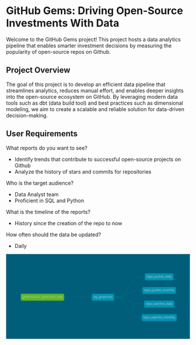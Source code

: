 # GitHub Gems: Driving Open-Source Investments With Data

Welcome to the GitHub Gems project! This project hosts a data analytics pipeline that enables smarter investment decisions by measuring the popularity of open-source repos on Github.

## Project Overview

The goal of this project is to develop an efficient data pipeline that streamlines analytics, reduces manual effort, and enables deeper insights into the open-source ecosystem on GitHub. By leveraging modern data tools such as dbt (data build tool) and best practices such as dimensional modeling, we aim to create a scalable and reliable solution for data-driven decision-making.

## User Requirements

What reports do you want to see?

* Identify trends that contribute to successful open-source projects on Github
* Analyze the history of stars and commits for repositories

Who is the target audience?

* Data Analyst team
* Proficient in SQL and Python

What is the timeline of the reports?

* History since the creation of the repo to now

How often should the data be updated?

* Daily

![dbt docs image](docs/dbt_dag.png)